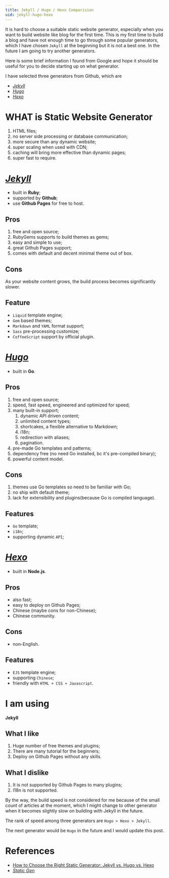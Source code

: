 ```yaml
---
title: Jekyll / Hugo / Hexo Comparision
uid: jekyll-hugo-hexo
---
```


It is hard to choose a suitable static website generator, especially when you want to build website like blog for the first time. This is my first time to build a blog and have not enough time to go through some popular generators, which I have chosen `Jekyll` at the beginning but it is not a best one. In the future I am going to try another generators.

Here is some brief information I found from Google and hope it should be useful for you to decide starting up on what generator.

I have selected three generators from Github, which are

* [*Jekyll*](https://jekyllrb.com/)
* [*Hugo*](https://gohugo.io/)
* [*Hexo*](https://hexo.io/)

# WHAT is Static Website Generator

1. HTML files;
2. no server side processing or database communication;
3. more secure than any dynamic website;
4. super scaling when used with CDN;
5. caching will bring more effective than dynamic pages;
6. super fast to require.



# [*Jekyll*](https://jekyllrb.com/)

* built in **Ruby**;
* supported by **Github**;
* use **Github Pages** for free to host.

## Pros

1. free and open source;
2. RubyGems supports to build themes as gems;
3. easy and simple to use;
4. great Github Pages support;
5. comes with default and decent minimal theme out of box.

## Cons

As your website content grows, the build process becomes significantly slower.

## Feature

* `Liquid` template engine;
* `Gem` based themes;
* `Markdown` and `YAML` format support;
* `Sass` pre-processing customize;
* `CoffeeScript` support by official plugin.



# [*Hugo*](https://gohugo.io)

* built in **Go**.

## Pros

1. free and open source;
2. speed, fast speed, engineered and optimized for speed;
3. many built-in support;
   1. dynamic API driven content;
   2. unlimited content types;
   3. shortcakes, a flexible alternative to Markdown;
   4. i18n;
   5. redirection with aliases;
   6. pagination.
4. pre-made Go templates and patterns;
5. dependency free (no need Go installed, bc it's pre-compiled binary);
6. powerful content model.

## Cons

1. themes use Go templates so need to be familiar with Go;
2. no ship with default theme;
3. lack for extensibility and plugins(because Go is compiled language).

## Features

* `Go` template;
* `i18n`;
* supporting dynamic `API`;



# [*Hexo*](https://hexo.io)

* built in **Node.js**.

## Pros

* also fast;
* easy to deploy on Github Pages;
* Chinese (maybe cons for non-Chinese);
* Chinese community.

## Cons

* non-English.

## Features

* `EJS` template engine;
* supporting `Chinese`;
* friendly with `HTML + CSS + Javascript`.

# I am using

**Jekyll**

## What I like

1. Huge number of free themes and plugins;
2. There are many tutorial for the beginners;
3. Deploy on Github Pages without any skills.

## What I dislike

1. It is not supported by Github Pages to many plugins;
2. I18n is not supported.



By the way, the build speed is not considered for me because of the small count of articles at the moment, which I might change to other generator when it becomes slightly slow on building with Jekyll in the future.

The rank of speed among three generators are `Hugo > Hexo > Jekyll`.

The next generator would be `Hugo` in the future and I would update this post.



# References

* [How to Choose the Right Static Generator: Jekyll vs. Hugo vs. Hexo](https://www.techiediaries.com/jekyll-hugo-hexo/)
* [*Static Gen*](https://www.staticgen.com/)
